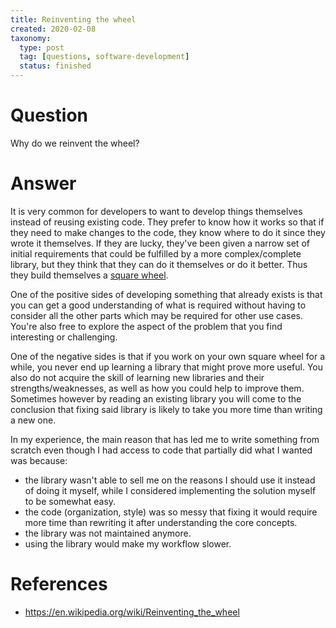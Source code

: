 ```yaml
---
title: Reinventing the wheel
created: 2020-02-08
taxonomy:
  type: post
  tag: [questions, software-development]
  status: finished
---
```


# Question
Why do we reinvent the wheel?

# Answer
It is very common for developers to want to develop things themselves instead of reusing existing code. They prefer to know how it works so that if they need to make changes to the code, they know where to do it since they wrote it themselves. If they are lucky, they've been given a narrow set of initial requirements that could be fulfilled by a more complex/complete library, but they think that they can do it themselves or do it better. Thus they build themselves a [square wheel](https://en.wikipedia.org/wiki/Reinventing_the_wheel#Related_phrases).

One of the positive sides of developing something that already exists is that you can get a good understanding of what is required without having to consider all the other parts which may be required for other use cases. You're also free to explore the aspect of the problem that you find interesting or challenging.

One of the negative sides is that if you work on your own square wheel for a while, you never end up learning a library that might prove more useful. You also do not acquire the skill of learning new libraries and their strengths/weaknesses, as well as how you could help to improve them. Sometimes however by reading an existing library you will come to the conclusion that fixing said library is likely to take you more time than writing a new one.

In my experience, the main reason that has led me to write something from scratch even though I had access to code that partially did what I wanted was because:
* the library wasn't able to sell me on the reasons I should use it instead of doing it myself, while I considered implementing the solution myself to be somewhat easy.
* the code (organization, style) was so messy that fixing it would require more time than rewriting it after understanding the core concepts.
* the library was not maintained anymore.
* using the library would make my workflow slower.

# References
* https://en.wikipedia.org/wiki/Reinventing_the_wheel
